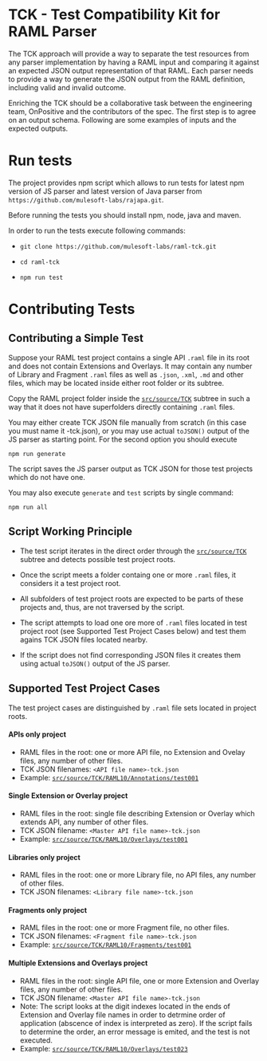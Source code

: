 # TCK - Test Compatibility Kit for RAML Parser

The TCK approach will provide a way to separate the test resources from any parser implementation by having a RAML input and comparing it against an expected JSON output representation of that RAML. Each parser needs to provide a way to generate the JSON output from the RAML definition, including valid and invalid outcome.

Enriching the TCK should be a collaborative task between the engineering team, OnPositive and the contributors of the spec. The first step is to agree on an output schema. Following are some examples of inputs and the expected outputs.

# Run tests
The project provides npm script which allows to run tests for latest npm version of JS parser and latest version of Java parser from `https://github.com/mulesoft-labs/rajapa.git`.

Before running the tests you should install npm, node, java and maven.

In order to run the tests execute following commands:
* `git clone https://github.com/mulesoft-labs/raml-tck.git`

* `cd raml-tck`

* `npm run test`

# Contributing Tests

## Contributing a Simple Test

Suppose your RAML test project contains a single API `.raml` file in its root and does not contain Extensions and Overlays. It may contain any number of Library and Fragment `.raml` files as well as `.json`, `.xml`, `.md` and other files, which may be located inside either root folder or its subtree.

Copy the RAML project folder inside the [`src/source/TCK`](https://github.com/mulesoft-labs/raml-tck/tree/master/src/source/TCK) subtree in such a way that it does not have superfolders directly containing `.raml` files.

You may either create TCK JSON file manually from scratch (in this case you must name it <my API RAML file name>-tck.json), or you may use actual `toJSON()` output of the JS parser as starting point. For the second option you should execute
```
npm run generate
```
The script saves the JS parser output as TCK JSON for those test projects which do not have one.

You may also execute `generate` and `test` scripts by single command:
```
npm run all
```

## Script Working Principle

* The test script iterates in the direct order through the [`src/source/TCK`](https://github.com/mulesoft-labs/raml-tck/tree/master/src/source/TCK) subtree and detects possible test project roots.

* Once the script meets a folder containg one or more `.raml` files, it considers it a test project root.

* All subfolders of test project roots are expected to be parts of these projects and, thus, are not traversed by the script.

* The script attempts to load one ore more of `.raml` files located in test project root (see Supported Test Project Cases below) and test them agains TCK JSON files located nearby.

* If the script does not find corresponding JSON files it creates them using actual `toJSON()` output of the JS parser.



## Supported Test Project Cases

The test project cases are distinguished by `.raml` file sets located in project roots.

#### APIs only project
* RAML files in the root: one or more API file, no Extension and Ovelay files, any number of other files.
* TCK JSON filenames: `<API file name>-tck.json`
* Example: [`src/source/TCK/RAML10/Annotations/test001`](https://github.com/mulesoft-labs/raml-tck/tree/master/src/source/TCK/RAML10/Annotations/test001)

#### Single Extension or Overlay project
* RAML files in the root: single file describing Extension or Overlay which extends API, any number of other files.
* TCK JSON filename: `<Master API file name>-tck.json`
* Example: [`src/source/TCK/RAML10/Overlays/test001`](https://github.com/mulesoft-labs/raml-tck/tree/master/src/source/TCK/RAML10/Overlays/test001)

#### Libraries only project
* RAML files in the root: one or more Library file, no API files, any number of other files.
* TCK JSON filenames: `<Library file name>-tck.json`

#### Fragments only project
* RAML files in the root: one or more Fragment file, no other files.
* TCK JSON filenames: `<Fragment file name>-tck.json`
* Example: [`src/source/TCK/RAML10/Fragments/test001`](https://github.com/mulesoft-labs/raml-tck/tree/master/src/source/TCK/RAML10/Fragments/test001)

#### Multiple Extensions and Overlays project
* RAML files in the root: single API file, one or more Extension and Overlay files, any number of other files.
* TCK JSON filename: `<Master API file name>-tck.json`
* Note:  The script looks at the digit indexes located in the ends of Extension and Overlay file names in order to detrmine order of application (abscence of index is interpreted as zero). If the script fails to determine the order, an error message is emited, and the test is not executed.
* Example: [`src/source/TCK/RAML10/Overlays/test023`](https://github.com/mulesoft-labs/raml-tck/tree/master/src/source/TCK/RAML10/Overlays/test023)






 



